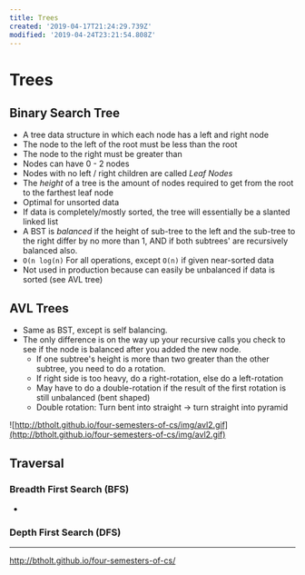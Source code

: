 ```yaml
---
title: Trees
created: '2019-04-17T21:24:29.739Z'
modified: '2019-04-24T23:21:54.808Z'
---
```


# Trees

## Binary Search Tree

- A tree data structure in which each node has a left and right node
- The node to the left of the root must be less than the root
- The node to the right must be greater than
- Nodes can have 0 - 2 nodes
- Nodes with no left / right children are called *Leaf Nodes*
- The *height* of a tree is the amount of nodes required to get from the root to the farthest leaf node
- Optimal for unsorted data
- If data is completely/mostly sorted, the tree will essentially be a slanted linked list
- A BST is *balanced* if the height of sub-tree to the left and the sub-tree to the right differ by no more than 1, AND if both subtrees' are recursively balanced also.
- `O(n log(n)` For all operations, except `O(n)` if given near-sorted data
- Not used in production because can easily be unbalanced if data is sorted (see AVL tree)

## AVL Trees

- Same as BST, except is self balancing.
- The only difference is on the way up your recursive calls you check to see if the node is balanced after you added the new node.
  - If one subtree's height is more than two greater than the other subtree, you need to do a rotation.
  - If right side is too heavy, do a right-rotation, else do a left-rotation
  - May have to do a double-rotation if the result of the first rotation is still unbalanced (bent shaped)
  - Double rotation: Turn bent into straight -> turn straight into pyramid

![http://btholt.github.io/four-semesters-of-cs/img/avl2.gif](http://btholt.github.io/four-semesters-of-cs/img/avl2.gif)

## Traversal

### Breadth First Search (BFS)

-


### Depth First Search (DFS)

---

http://btholt.github.io/four-semesters-of-cs/


